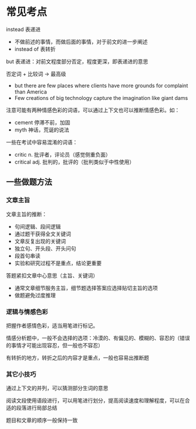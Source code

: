 # 常见考点

instead 表递进

- 不做前述的事情，而做后面的事情，对于前文的进一步阐述
- instead of 表转折

but 表递进：对前文程度部分否定，程度更深，即表递进的意思

否定词 + 比较词 -> 最高级

- but there are few places where clients have more grounds for complaint than America
- Few creations of big technology capture the imagination like giant dams

注意可能有两种情感色彩的词语，可以通过上下文也可以推断情感色彩。如：

- cement 停滞不前，加固
- myth 神话，荒诞的说法

一些在考试中容易混淆的词语：

- critic n. 批评者，评论员（感觉侧重负面）
- critical adj. 批判的，批评的（批判类似于中性使用）

## 一些做题方法

### 文章主旨

文章主旨的推断：

- 句间逻辑、段间逻辑
- 通过题干获得全文关键词
- 文章反复出现的关键词
- 独立句、开头段、开头问句
- 段首句串读
- 实验和研究过程不是重点，结论更重要

答题紧扣文章中心意思（主旨、关键词）

- 通常文章细节服务主旨，细节题选择答案应选择贴切主旨的选项
- 做题避免过度推理

### 逻辑与情感色彩

把握作者感情色彩，适当用笔进行标记。

情感分析题中，一般不会选择的选项：冷漠的、有偏见的、模糊的、容忍的（错误的事情才可能出现容忍，但一般也不容忍）

有转折的地方，转折之后的内容才是重点，一般也容易出推断题

### 其它小技巧

通过上下文的并列，可以猜测部分生词的意思

阅读文段使用语段进行，可以用笔进行划分，提高阅读速度和理解程度，可以在合适的段落进行局部总结

题目和文章的顺序一般保持一致
